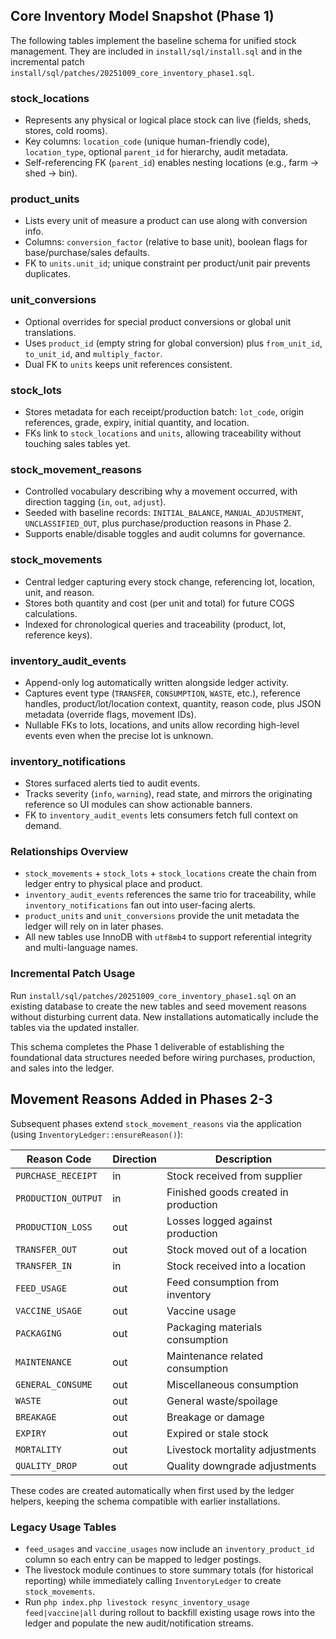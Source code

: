 ﻿## Core Inventory Model Snapshot (Phase 1)

The following tables implement the baseline schema for unified stock management. They are included in `install/sql/install.sql` and in the incremental patch `install/sql/patches/20251009_core_inventory_phase1.sql`.

### stock_locations
- Represents any physical or logical place stock can live (fields, sheds, stores, cold rooms).
- Key columns: `location_code` (unique human-friendly code), `location_type`, optional `parent_id` for hierarchy, audit metadata.
- Self-referencing FK (`parent_id`) enables nesting locations (e.g., farm -> shed -> bin).

### product_units
- Lists every unit of measure a product can use along with conversion info.
- Columns: `conversion_factor` (relative to base unit), boolean flags for base/purchase/sales defaults.
- FK to `units.unit_id`; unique constraint per product/unit pair prevents duplicates.

### unit_conversions
- Optional overrides for special product conversions or global unit translations.
- Uses `product_id` (empty string for global conversion) plus `from_unit_id`, `to_unit_id`, and `multiply_factor`.
- Dual FK to `units` keeps unit references consistent.

### stock_lots
- Stores metadata for each receipt/production batch: `lot_code`, origin references, grade, expiry, initial quantity, and location.
- FKs link to `stock_locations` and `units`, allowing traceability without touching sales tables yet.

### stock_movement_reasons
- Controlled vocabulary describing why a movement occurred, with direction tagging (`in`, `out`, `adjust`).
- Seeded with baseline records: `INITIAL_BALANCE`, `MANUAL_ADJUSTMENT`, `UNCLASSIFIED_OUT`, plus purchase/production reasons in Phase 2.
- Supports enable/disable toggles and audit columns for governance.

### stock_movements
- Central ledger capturing every stock change, referencing lot, location, unit, and reason.
- Stores both quantity and cost (per unit and total) for future COGS calculations.
- Indexed for chronological queries and traceability (product, lot, reference keys).

### inventory_audit_events
- Append-only log automatically written alongside ledger activity.
- Captures event type (`TRANSFER`, `CONSUMPTION`, `WASTE`, etc.), reference handles, product/lot/location context, quantity, reason code, plus JSON metadata (override flags, movement IDs).
- Nullable FKs to lots, locations, and units allow recording high-level events even when the precise lot is unknown.

### inventory_notifications
- Stores surfaced alerts tied to audit events.
- Tracks severity (`info`, `warning`), read state, and mirrors the originating reference so UI modules can show actionable banners.
- FK to `inventory_audit_events` lets consumers fetch full context on demand.

### Relationships Overview
- `stock_movements` + `stock_lots` + `stock_locations` create the chain from ledger entry to physical place and product.
- `inventory_audit_events` references the same trio for traceability, while `inventory_notifications` fan out into user-facing alerts.
- `product_units` and `unit_conversions` provide the unit metadata the ledger will rely on in later phases.
- All new tables use InnoDB with `utf8mb4` to support referential integrity and multi-language names.

### Incremental Patch Usage
Run `install/sql/patches/20251009_core_inventory_phase1.sql` on an existing database to create the new tables and seed movement reasons without disturbing current data. New installations automatically include the tables via the updated installer.

This schema completes the Phase 1 deliverable of establishing the foundational data structures needed before wiring purchases, production, and sales into the ledger.

## Movement Reasons Added in Phases 2-3

Subsequent phases extend `stock_movement_reasons` via the application (using `InventoryLedger::ensureReason()`):

| Reason Code       | Direction | Description                      |
| ----------------- | --------- | -------------------------------- |
| `PURCHASE_RECEIPT`| in        | Stock received from supplier     |
| `PRODUCTION_OUTPUT` | in     | Finished goods created in production |
| `PRODUCTION_LOSS` | out       | Losses logged against production |
| `TRANSFER_OUT`    | out       | Stock moved out of a location    |
| `TRANSFER_IN`     | in        | Stock received into a location   |
| `FEED_USAGE`      | out       | Feed consumption from inventory  |
| `VACCINE_USAGE`   | out       | Vaccine usage                    |
| `PACKAGING`       | out       | Packaging materials consumption  |
| `MAINTENANCE`     | out       | Maintenance related consumption  |
| `GENERAL_CONSUME` | out       | Miscellaneous consumption        |
| `WASTE`           | out       | General waste/spoilage           |
| `BREAKAGE`        | out       | Breakage or damage               |
| `EXPIRY`          | out       | Expired or stale stock           |
| `MORTALITY`       | out       | Livestock mortality adjustments  |
| `QUALITY_DROP`    | out       | Quality downgrade adjustments    |

These codes are created automatically when first used by the ledger helpers, keeping the schema compatible with earlier installations.

### Legacy Usage Tables
- `feed_usages` and `vaccine_usages` now include an `inventory_product_id` column so each entry can be mapped to ledger postings.
- The livestock module continues to store summary totals (for historical reporting) while immediately calling `InventoryLedger` to create `stock_movements`.
- Run `php index.php livestock resync_inventory_usage feed|vaccine|all` during rollout to backfill existing usage rows into the ledger and populate the new audit/notification streams.
